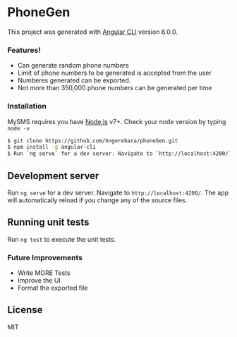 # PhoneGen

This project was generated with [Angular CLI](https://github.com/angular/angular-cli) version 6.0.0.

### Features!

- Can generate random phone numbers
- Limit of phone numbers to be generated is accepted from the user
- Numberes generated can be exported.
- Not more than 350,000 phone numbers can be generated per time

### Installation
MySMS requires you have [Node.js](https://nodejs.org/) v7+. Check your node version by typing `node -v`

```sh
$ git clone https://github.com/hngerebara/phoneGen.git
$ npm install -g angular-cli
$ Run `ng serve` for a dev server. Navigate to `http://localhost:4200/`
```
## Development server

Run `ng serve` for a dev server. Navigate to `http://localhost:4200/`. The app will automatically reload if you change any of the source files.

## Running unit tests

Run `ng test` to execute the unit tests.


### Future Improvements

 - Write MORE Tests
 - Improve the UI
 - Format the exported file

License
----

MIT
